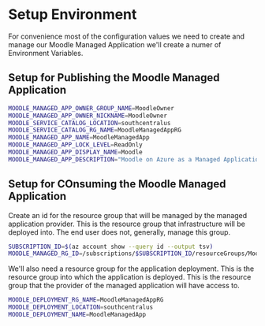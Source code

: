 # Setup Environment

For convenience most of the configuration values we need to create and manage our Moodle Managed Application we'll create a numer of Environment Variables.

## Setup for Publishing the Moodle Managed Application

``` bash
MOODLE_MANAGED_APP_OWNER_GROUP_NAME=MoodleOwner
MOODLE_MANAGED_APP_OWNER_NICKNAME=MoodleOwner
MOODLE_SERVICE_CATALOG_LOCATION=southcentralus
MOODLE_SERVICE_CATALOG_RG_NAME=MoodleManagedAppRG
MOODLE_MANAGED_APP_NAME=MoodleManagedApp
MOODLE_MANAGED_APP_LOCK_LEVEL=ReadOnly
MOODLE_MANAGED_APP_DISPLAY_NAME=Moodle
MOODLE_MANAGED_APP_DESCRIPTION="Moodle on Azure as a Managed Application"
```

## Setup for COnsuming the Moodle Managed Application

Create an id for the resource group that will be managed by the
managed application provider. This is the resource group that
infrastructure will be deployed into. The end user does not,
generally, manage this group.

``` bash
SUBSCRIPTION_ID=$(az account show --query id --output tsv)
MOODLE_MANAGED_RG_ID=/subscriptions/$SUBSCRIPTION_ID/resourceGroups/MoodleInfrastructure
```

We'll also need a resource group for the application deployment. This is the
resource group into which the application is deployed. This is the resource group that
the provider of the managed application will have access to.

``` bash
MOODLE_DEPLOYMENT_RG_NAME=MoodleManagedAppRG
MOODLE_DEPLOYMENT_LOCATION=southcentralus
MOODLE_DEPLOYMENT_NAME=MoodleManagedApp
```

